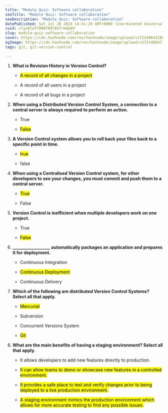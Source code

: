 ```yaml
---
title: "Module Quiz: Software collaboration"
seoTitle: "Module Quiz: Software collaboration"
seoDescription: "Module Quiz: Software collaboration"
datePublished: Sat Jul 20 2024 14:41:29 GMT+0000 (Coordinated Universal Time)
cuid: clyu8lwff000709l8efrmdp69
slug: module-quiz-software-collaboration
cover: https://cdn.hashnode.com/res/hashnode/image/upload/v1721486421808/7c9c3c50-ff7c-41a6-aa69-8ec8b1336a37.png
ogImage: https://cdn.hashnode.com/res/hashnode/image/upload/v1721486477747/6a70eb08-dc65-4c3b-afb1-dde4e26bde02.png
tags: git, git-version-control

---
```


1. **What is Revision History in Version Control?**
    
    * <mark>A record of all changes in a project</mark>
        
    * A record of all users in a project
        
    * A record of all bugs in a project
        
2. **When using a Distributed Version Control System, a connection to a central server is always required to perform an action.**
    
    * True
        
    * <mark>False</mark>
        
3. **A Version Control system allows you to roll back your files back to a specific point in time.**
    
    * <mark>true</mark>
        
    * false
        
4. **When using a Centralised Version Control system, for other developers to see your changes, you must commit and push them to a central server.**
    
    * <mark>True</mark>
        
    * False
        
5. **Version Control is inefficient when multiple developers work on one project.**
    
    * True
        
    * <mark>False</mark>
        
6. **\_\_\_\_\_\_\_\_\_\_\_\_\_\_\_\_\_\_ automatically packages an application and prepares it for deployment.**
    
    * Continuous Integration
        
    * <mark>Continuous Deployment</mark>
        
    * Continuous Delivery
        
7. **Which of the following are distributed Version Control Systems? Select all that apply.**
    
    * <mark>Mercurial</mark>
        
    * Subversion
        
    * Concurrent Versions System
        
    * <mark>Git</mark>
        
8. **What are the main benefits of having a staging environment? Select all that apply.**
    
    * It allows developers to add new features directly to production.
        
    * <mark>It can allow teams to demo or showcase new features in a controlled environment.</mark>
        
    * <mark>It provides a safe place to test and verify changes prior to being deployed to a live production environment.</mark>
        
    * <mark>A staging environment mimics the production environment which allows for more accurate testing to find any possible issues.</mark>